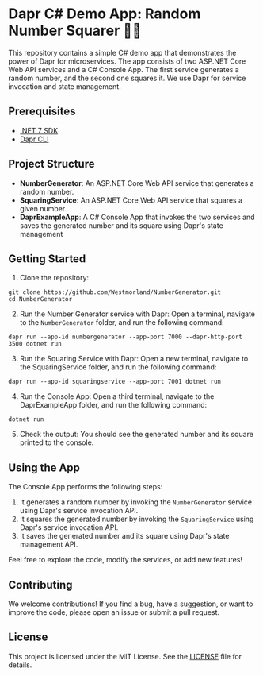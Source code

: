# Dapr C# Demo App: Random Number Squarer 🎲📐

This repository contains a simple C# demo app that demonstrates the power of Dapr for microservices. The app consists of two ASP.NET Core Web API services and a C# Console App. The first service generates a random number, and the second one squares it. We use Dapr for service invocation and state management.

## Prerequisites

- [.NET 7 SDK](https://dotnet.microsoft.com/en-us/download/dotnet/7.0)
- [Dapr CLI](https://docs.dapr.io/getting-started/)

## Project Structure

- **NumberGenerator**: An ASP.NET Core Web API service that generates a random number.
- **SquaringService**: An ASP.NET Core Web API service that squares a given number.
- **DaprExampleApp**: A C# Console App that invokes the two services and saves the generated number and its square using Dapr's state management

## Getting Started
1. Clone the repository:
```
git clone https://github.com/Westmorland/NumberGenerator.git
cd NumberGenerator
```

2. Run the Number Generator service with Dapr:
Open a terminal, navigate to the `NumberGenerator` folder, and run the following command:

```
dapr run --app-id numbergenerator --app-port 7000 --dapr-http-port 3500 dotnet run
```

3. Run the Squaring Service with Dapr:
Open a new terminal, navigate to the SquaringService folder, and run the following command:

```
dapr run --app-id squaringservice --app-port 7001 dotnet run
```

4. Run the Console App:
Open a third terminal, navigate to the DaprExampleApp folder, and run the following command:

```
dotnet run
```

5. Check the output:
You should see the generated number and its square printed to the console.

## Using the App
The Console App performs the following steps:

1. It generates a random number by invoking the `NumberGenerator` service using Dapr's service invocation API.
2. It squares the generated number by invoking the `SquaringService` using Dapr's service invocation API.
3. It saves the generated number and its square using Dapr's state management API.

Feel free to explore the code, modify the services, or add new features!

## Contributing

We welcome contributions! If you find a bug, have a suggestion, or want to improve the code, please open an issue or submit a pull request.

## License
This project is licensed under the MIT License. See the [LICENSE](https://github.com/Westmorland/NumberGenerator/edit/master/LICENSE.txt) file for details.

